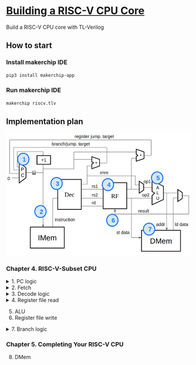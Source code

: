 # [Building a RISC-V CPU Core](https://learning.edx.org/course/course-v1:LinuxFoundationX+LFD111x+1T2021/home)
Build a RISC-V CPU core with TL-Verilog

## How to start
### Install makerchip IDE
```bash
pip3 install makerchip-app
```
### Run makerchip IDE
```bash
makerchip riscv.tlv
```

## Implementation plan
![RISC-V_CPU_Block_Diagram](images/RISC-V_CPU_Block_Diagram.png)

### Chapter 4. RISC-V-Subset CPU
<details>
  <summary>1. PC logic</summary>
  <img src="images/pc_logic/Initial_PC_logic.png">
</details>

<details>
  <summary>2. Fetch</summary>
  <img src="images/fetch/Instruction_memory_hookup.png">
</details>

<details>
  <summary>3. Decode logic</summary>
  <img src="images/decode_logic/Base_instruction_formats_showing_immediate_variants.png">
  <img src="images/decode_logic/Instruction_types_from_opcode_6-2___instr_6-2__.png">
  <img src="images/decode_logic/imm.png">
  <img src="images/decode_logic/Instruction_decode_table__with_needed_instructions_circled.png">
</details>

<details>
  <summary>4. Register file read</summary>
  <img src="images/register_file_read/The_provided_register_file_instantiation__before_you_modify_it_.png">
</details>

5. ALU
6. Register file write

<details>
  <summary>7. Branch logic</summary>
  <img src="images/branch_logic/Branch_logic_in_greater_detail.png">
  <table>
    <tr>
      <th>Instruction</th>
      <th>Meaning</th>
      <th>Condition Expression</th>
    </tr>
    <tr>
      <td>BEQ</td>
      <td>Branch if equal</td>
      <td>x1 == x2</td>
    </tr>
    <tr>
      <td>BNE</td>
      <td>Branch if not equal</td>
      <td>x1 != x2</td>
    </tr>
    <tr>
      <td>BLT</td>
      <td>Branch if less than</td>
      <td>(x1 < x2) ^ (x1[31] != x2[31])</td>
    </tr>
    <tr>
      <td>BGE</td>
      <td>Branch if greater than or equal</td>
      <td>(x1 >= x2) ^ (x1[31] != x2[31])</td>
    </tr>
    <tr>
      <td>BLTU</td>
      <td>Branch if less than, unsigned</td>
      <td>x1 < x2</td>
    </tr>
    <tr>
      <td>BGEU</td>
      <td>Branch if greater than or equal, unsigned</td>
      <td>x1 >= x2</td>
    </tr>
  </table>
  <img src="images/branch_logic/Branch_taken_logic_diagram.png">
</details>

### Chapter 5. Completing Your RISC-V CPU
8. DMem
